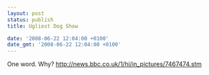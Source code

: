 ```yaml
---
layout: post
status: publish
title: Ugliest Dog Show

date: '2008-06-22 12:04:00 +0100'
date_gmt: '2008-06-22 12:04:00 +0100'
---
```

One word. Why?
<a href="http://news.bbc.co.uk/1/hi/in_pictures/7467474.stm">http://news.bbc.co.uk/1/hi/in_pictures/7467474.stm</a>
